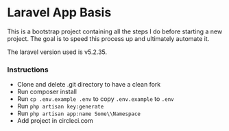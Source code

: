 # Laravel App Basis

This is a bootstrap project containing all the steps I do before starting a new project. 
The goal is to speed this process up and ultimately automate it.

The laravel version used is v5.2.35.

### Instructions

- Clone and delete .git directory to have a clean fork
- Run composer install
- Run `cp .env.example .env` to copy `.env.example` to `.env`
- Run `php artisan key:generate`
- Run `php artisan app:name Some\\Namespace`
- Add project in circleci.com
